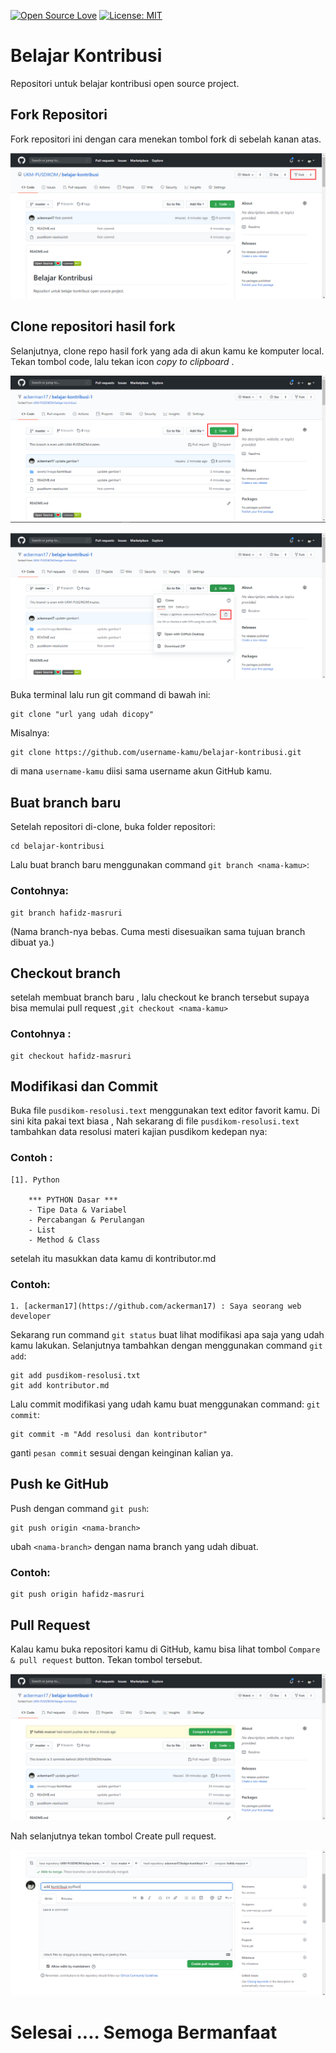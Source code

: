 [![Open Source Love](https://badges.frapsoft.com/os/v1/open-source.svg?v=103)](https://github.com/ellerbrock/open-source-badges/)
[![License: MIT](https://img.shields.io/badge/License-MIT-green.svg)](https://opensource.org/licenses/MIT)

# Belajar Kontribusi
Repositori untuk belajar kontribusi open source project.

## Fork Repositori
Fork repositori ini dengan cara menekan tombol fork di sebelah kanan atas. 

![fork](assets/image/kontribusi/gambar_1.png)

## Clone repositori hasil fork
Selanjutnya, clone repo hasil fork yang ada di akun kamu ke komputer local. Tekan tombol code, lalu tekan icon *copy to clipboard* .

![fork](assets/image/kontribusi/gambar_2.png)

![fork](assets/image/kontribusi/gambar_3.png)

Buka terminal lalu run git command di bawah ini:
```
git clone "url yang udah dicopy"
```

Misalnya:
```
git clone https://github.com/username-kamu/belajar-kontribusi.git
```
di mana `username-kamu` diisi sama username akun GitHub kamu.

## Buat branch baru
Setelah repositori di-clone, buka folder repositori:

```
cd belajar-kontribusi
```
Lalu buat branch baru menggunakan command `git branch <nama-kamu>`:

### Contohnya:
```
git branch hafidz-masruri
```
(Nama branch-nya bebas. Cuma mesti disesuaikan sama tujuan branch dibuat ya.)

## Checkout branch
setelah membuat branch baru , lalu checkout ke branch tersebut supaya bisa memulai pull request ,`git checkout <nama-kamu>`

### Contohnya : 
```
git checkout hafidz-masruri
```

## Modifikasi dan Commit
Buka file `pusdikom-resolusi.text` menggunakan text editor favorit kamu. Di sini kita pakai text biasa
, Nah sekarang di file `pusdikom-resolusi.text` tambahkan data resolusi materi kajian pusdikom kedepan nya: 

### Contoh : 
```
[1]. Python

    *** PYTHON Dasar ***
    - Tipe Data & Variabel
    - Percabangan & Perulangan
    - List
    - Method & Class
```

setelah itu masukkan data kamu di kontributor.md 

### Contoh:
```
1. [ackerman17](https://github.com/ackerman17) : Saya seorang web developer
```

Sekarang run command `git status` buat lihat modifikasi apa saja yang udah kamu lakukan. 
Selanjutnya tambahkan dengan menggunakan command `git add`:

```
git add pusdikom-resolusi.txt
git add kontributor.md
```
Lalu commit modifikasi yang udah kamu buat menggunakan command: `git commit`:
```
git commit -m "Add resolusi dan kontributor"
```
ganti `pesan commit` sesuai dengan keinginan kalian ya.

## Push ke GitHub
Push dengan command `git push`:
```
git push origin <nama-branch>
```
ubah `<nama-branch>` dengan nama branch yang udah dibuat.

### Contoh:
```
git push origin hafidz-masruri
```

## Pull Request
Kalau kamu buka repositori kamu di GitHub, kamu bisa lihat tombol `Compare & pull request` button.  Tekan tombol tersebut.

![fork](assets/image/kontribusi/gambar_4.png)

Nah selanjutnya tekan tombol Create pull request.

![fork](assets/image/kontribusi/gambar_5.png)

# Selesai .... Semoga Bermanfaat
